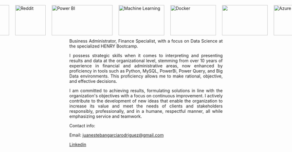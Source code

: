 <div style="display: flex; justify-content: center; align-items: center;">
    <img src="https://upload.wikimedia.org/wikipedia/commons/thumb/c/c3/Python-logo-notext.svg/800px-Python-logo-notext.svg.png" alt="Python" width="100" height="100" style="margin: 10px;">
    <img src="https://styles.redditmedia.com/t5_2qm6k/styles/communityIcon_dhjr6guc03x51.png" alt="Reddit" width="100" height="100" style="margin: 10px;">
    <img src="https://datascientest.com/es/wp-content/uploads/sites/7/2020/10/power-bi-logo-1.jpg" alt="Power BI" width="200" height="100" style="margin: 10px;">
    <img src="https://ticnegocios.camaravalencia.com/wp-content/uploads/2017/09/machine-learning-espana.jpg" alt="Machine Learning" width="150" height="100" style="margin: 10px;">
    <img src="https://www.hiberus.com/crecemos-contigo/wp-content/uploads/2023/02/docker.png" alt="Docker" width="150" height="100" style="margin: 10px;">
    <img src="https://res.cloudinary.com/practicaldev/image/fetch/s--wPURzJCN--/c_imagga_scale,f_auto,fl_progressive,h_420,q_66,w_1000/https://dev-to-uploads.s3.amazonaws.com/uploads/articles/q7w2ebt11gsynt7wg8cn.gif" width="150" height="100" style="margin: 10px;">
    <img src="https://www.imagar.com/wp-content/uploads/2018/06/azure.png" alt="Azure" width="130" height="100" style="margin: 10px;">
</div>

<div style="text-align: justify;">
Business Administrator, Finance Specialist, with a focus on Data Science at the specialized HENRY Bootcamp.

I possess strategic skills when it comes to interpreting and presenting results and data at the organizational level, stemming from over 10 years of experience in financial and administrative areas, now enhanced by proficiency in tools such as Python, MySQL, PowerBi, Power Query, and Big Data environments. This proficiency allows me to make rational, objective, and effective decisions.

I am committed to achieving results, formulating solutions in line with the organization's objectives with a focus on continuous improvement. I actively contribute to the development of new ideas that enable the organization to increase its value and meet the needs of clients and stakeholders responsibly, professionally, and in a humane, respectful manner, all while emphasizing service and teamwork.

Contact info:

Email: juanestebangarciarodriguez@gmail.com

[Linkedin](https://www.linkedin.com/in/juan-esteban-garc%C3%ADa-rodriguez-0a1a6647/)
</div>

